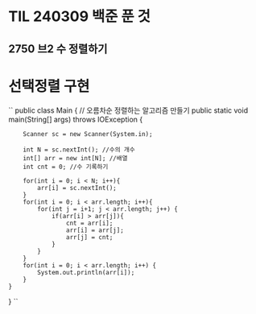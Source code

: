 # TIL 240309 백준 푼 것
## 2750 브2 수 정렬하기
# 선택정렬 구현
``
public class Main {
    // 오름차순 정렬하는 알고리즘 만들기
    public static void main(String[] args) throws IOException {

        Scanner sc = new Scanner(System.in);

        int N = sc.nextInt(); //수의 개수
        int[] arr = new int[N]; //배열
        int cnt = 0; //수 기록하기

        for(int i = 0; i < N; i++){
            arr[i] = sc.nextInt();
        }
        for(int i = 0; i < arr.length; i++){
            for(int j = i+1; j < arr.length; j++) {
                if(arr[i] > arr[j]){
                    cnt = arr[i];
                    arr[i] = arr[j];
                    arr[j] = cnt;
                }
            }
        }
        for(int i = 0; i < arr.length; i++) {
            System.out.println(arr[i]);
        }
    }
}
``